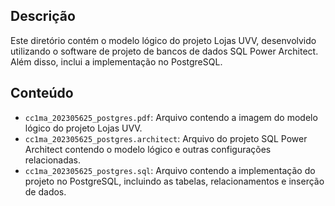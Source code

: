 ## Descrição

Este diretório contém o modelo lógico do projeto Lojas UVV, desenvolvido utilizando o software de projeto de bancos de dados SQL Power Architect. Além disso, inclui a implementação no PostgreSQL.

## Conteúdo

- `cc1ma_202305625_postgres.pdf`: Arquivo contendo a imagem do modelo lógico do projeto Lojas UVV.
- `cc1ma_202305625_postgres.architect`: Arquivo do projeto SQL Power Architect contendo o modelo lógico e outras configurações relacionadas.
-  `cc1ma_202305625_postgres.sql`: Arquivo contendo a implementação do projeto no PostgreSQL, incluindo as tabelas, relacionamentos e inserção de dados.
